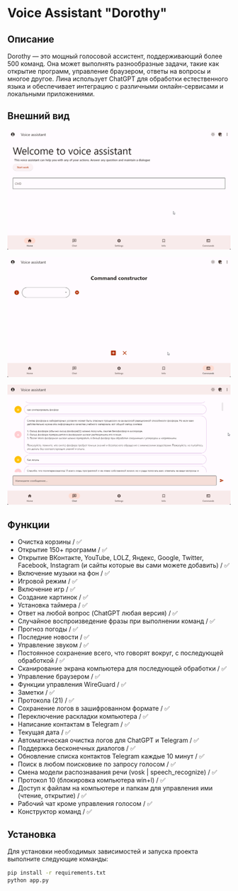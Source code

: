 # Voice Assistant "Dorothy"

## Описание
Dorothy — это мощный голосовой ассистент, поддерживающий более 500 команд. Она может выполнять разнообразные задачи, такие как открытие программ, управление браузером, ответы на вопросы и многое другое. Лина использует ChatGPT для обработки естественного языка и обеспечивает интеграцию с различными онлайн-сервисами и локальными приложениями.

## Внешний вид
![Главная страница](https://github.com/devstreamy/ai/blob/main/main.png)

![Конструктор](https://github.com/devstreamy/ai/blob/main/constructor.png)

![Чат](https://github.com/devstreamy/ai/blob/main/chat.png)

## Функции
- Очистка корзины / ✅
- Открытие 150+ программ / ✅
- Открытие ВКонтакте, YouTube, LOLZ, Яндекс, Google, Twitter, Facebook, Instagram (и сайты которые вы сами можете добавить) / ✅
- Включение музыки на фон / ✅
- Игровой режим / ✅
- Включение игр / ✅
- Создание картинок / ✅
- Установка таймера / ✅
- Ответ на любой вопрос (ChatGPT любая версия) / ✅
- Случайное воспроизведение фразы при выполнении команд / ✅
- Прогноз погоды / ✅
- Последние новости / ✅
- Управление звуком / ✅
- Постоянное сохранение всего, что говорят вокруг, с последующей обработкой / ✅
- Сканирование экрана компьютера для последующей обработки / ✅
- Управление браузером / ✅
- Функции управления WireGuard / ✅
- Заметки / ✅
- Протокола (21) / ✅
- Сохранение логов в зашифрованном формате / ✅
- Переключение раскладки компьютера / ✅
- Написание контактам в Telegram / ✅
- Текущая дата / ✅
- Автоматическая очистка логов для ChatGPT и Telegram / ✅
- Поддержка бесконечных диалогов / ✅
- Обновление списка контактов Telegram каждые 10 минут / ✅
- Поиск в любом поисковике по запросу голосом / ✅
- Смена модели распознавания речи (vosk | speech_recognize) / ✅
- Протокол 10 (блокировка компьютера win+l) / ✅
- Доступ к файлам на компьютере и папкам для управления ими (чтение, открытие) / ✅
- Рабочий чат кроме управления голосом / ✅
- Конструктор команд / ✅

## Установка
Для установки необходимых зависимостей и запуска проекта выполните следующие команды:

```bash
pip install -r requirements.txt
python app.py

